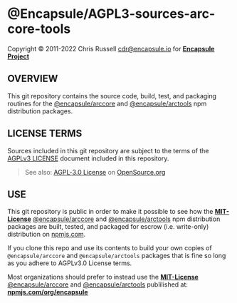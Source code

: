 # @Encapsule/AGPL3-sources-arc-core-tools

Copyright &copy; 2011-2022 Chris Russell <cdr@encapsule.io> for **[Encapsule Project](https://encapsule.io)**

## OVERVIEW

This git repository contains the source code, build, test, and packaging routines for the [@encapsule/arccore](https://www.npmjs.com/package/@encapsule/arccore) and [@encapsule/arctools](https://www.npmjs.com/package/@encapsule/arctools) npm distribution packages.

## LICENSE TERMS

Sources included in this git repository are subject to the terms of the [AGPLv3 LICENSE](./LICENSE) document included in this repository.

> See also: [AGPL-3.0 License](https://opensource.org/licenses/AGPL-3.0) on [OpenSource.org](https://opensource.org)

## USE

This git repository is public in order to make it possible to see how the [**MIT-License**](https://opensource.org/licenses/MIT) [@encapsule/arccore](https://www.npmjs.com/package/@encapsule/arccore) and [@encapsule/arctools](https://www.npmjs.com/package/@encapsule/arctools) npm distribution packages are built, tested, and packaged for escrow (i.e. write-only) distribution on [npmjs.com](https://npmjs.com).

If you clone this repo and use its contents to build your own copies of `@encapsule/arccore` and `@encapsule/arctools` packages that is fine so long as you adhere to AGPLv3.0 License terms.

Most organizations should prefer to instead use the [**MIT-License**](https://opensource.org/licenses/MIT) [@encapsule/arccore](https://www.npmjs.com/package/@encapsule/arccore) and [@encapsule/arctools](https://www.npmjs.com/package/@encapsule/arctools) publilished at: [**npmjs.com/org/encapsule**](https://www.npmjs.com/org/encapsule)


